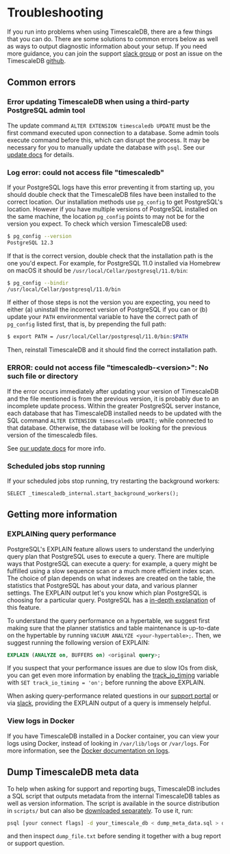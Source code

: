 # Troubleshooting

If you run into problems when using TimescaleDB, there are a few things that you
can do. There are some solutions to common errors below as well as ways to output
diagnostic information about your setup. If you need more guidance, you can join
the support [slack group][slack] or post an issue on the TimescaleDB [github][].

## Common errors

### Error updating TimescaleDB when using a third-party PostgreSQL admin tool

The update command `ALTER EXTENSION timescaledb UPDATE` must be the first command
executed upon connection to a database. Some admin tools execute command before
this, which can disrupt the process. It may be necessary for you to manually update
the database with `psql`. See our [update docs][update-db] for details.

###  Log error: could not access file "timescaledb" [](access-timescaledb)

If your PostgreSQL logs have this error preventing it from starting up,
you should double check that the TimescaleDB files have been installed
to the correct location. Our installation methods use `pg_config` to
get PostgreSQL's location. However if you have multiple versions of
PostgreSQL installed on the same machine, the location `pg_config`
points to may not be for the version you expect. To check which
version TimescaleDB used:

```bash
$ pg_config --version
PostgreSQL 12.3
```

If that is the correct version, double check that the installation path is
the one you'd expect. For example, for PostgreSQL 11.0 installed via
Homebrew on macOS it should be `/usr/local/Cellar/postgresql/11.0/bin`:

```bash
$ pg_config --bindir
/usr/local/Cellar/postgresql/11.0/bin
```

If either of those steps is not the version you are expecting, you need
to either (a) uninstall the incorrect version of PostgreSQL if you can or
(b) update your `PATH` environmental variable to have the correct
path of `pg_config` listed first, that is, by prepending the full path:

```bash
$ export PATH = /usr/local/Cellar/postgresql/11.0/bin:$PATH
```
Then, reinstall TimescaleDB and it should find the correct installation
path.

### ERROR: could not access file "timescaledb-\<version\>": No such file or directory [](alter-issue)

If the error occurs immediately after updating your version of TimescaleDB and
the file mentioned is from the previous version, it is probably due to an incomplete
update process. Within the greater PostgreSQL server instance, each
database that has TimescaleDB installed needs to be updated with the SQL command
`ALTER EXTENSION timescaledb UPDATE;` while connected to that database. Otherwise,
the database will be looking for the previous version of the timescaledb files.

See [our update docs][update-db] for more info.

### Scheduled jobs stop running
If your scheduled jobs stop running, try restarting the background workers:
```
SELECT _timescaledb_internal.start_background_workers();
```

## Getting more information

###  EXPLAINing query performance [](explain)

PostgreSQL's EXPLAIN feature allows users to understand the underlying query
plan that PostgreSQL uses to execute a query. There are multiple ways that
PostgreSQL can execute a query: for example, a query might be fulfilled using a
slow sequence scan or a much more efficient index scan. The choice of plan
depends on what indexes are created on the table, the statistics that PostgreSQL
has about your data, and various planner settings. The EXPLAIN output let's you
know which plan PostgreSQL is choosing for a particular query. PostgreSQL has a
[in-depth explanation][using explain] of this feature.

To understand the query performance on a hypertable, we suggest first
making sure that the planner statistics and table maintenance is up-to-date on the hypertable
by running `VACUUM ANALYZE <your-hypertable>;`. Then, we suggest running the
following version of EXPLAIN:

```sql
EXPLAIN (ANALYZE on, BUFFERS on) <original query>;
```

If you suspect that your performance issues are due to slow IOs from disk, you
can get even more information by enabling the
[track\_io\_timing][track_io_timing] variable with `SET track_io_timing = 'on';`
before running the above EXPLAIN.

When asking query-performance related questions in our [support portal][]
or via [slack][], providing the EXPLAIN output of a
query is immensely helpful.

### View logs in Docker
If you have TimescaleDB installed in a Docker container, you can view your logs
using Docker, instead of looking in `/var/lib/logs` or `/var/logs`. For more
information, see the [Docker documentation on logs][docker-logs].

## Dump TimescaleDB meta data [](dump-meta-data)

To help when asking for support and reporting bugs,
TimescaleDB includes a SQL script that outputs metadata
from the internal TimescaleDB tables as well as version information.
The script is available in the source distribution in `scripts/`
but can also be [downloaded separately][].
To use it, run:

```bash
psql [your connect flags] -d your_timescale_db < dump_meta_data.sql > dumpfile.txt
```

and then inspect `dump_file.txt` before sending it together with a bug report or support question.

[docker-logs]: https://docs.docker.com/config/containers/logging/
[downloaded separately]: https://raw.githubusercontent.com/timescale/timescaledb/master/scripts/dump_meta_data.sql
[github]: https://github.com/timescale/timescaledb/issues
[slack]: https://slack.timescale.com/
[support portal]: https://www.timescale.com/support
[track_io_timing]: https://www.postgresql.org/docs/current/static/runtime-config-statistics.html#GUC-TRACK-IO-TIMING
[update-db]: /how-to-guides/update-timescaledb/
[using explain]: https://www.postgresql.org/docs/current/static/using-explain.html
